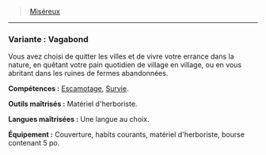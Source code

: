 ﻿> [Miséreux](hd_background_misereux.md)

---

### Variante : Vagabond

Vous avez choisi de quitter les villes et de vivre votre errance dans la nature, en quêtant votre pain quotidien de village en village, ou en vous abritant dans les ruines de fermes abandonnées.

**Compétences :** [Escamotage](hd_abilities_dexterity_escamotage.md), [Survie](hd_abilities_wisdom_survie.md).

**Outils maîtrisés :** Matériel d'herboriste.

**Langues maîtrisées :** Une langue au choix.

**Équipement :** Couverture, habits courants, matériel d'herboriste, bourse contenant 5 po.

